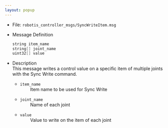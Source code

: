 ```yaml
---
layout: popup
---
```


- File: `robotis_controller_msgs/SyncWriteItem.msg`

- Message Definition
    ```c
    string item_name
    string[] joint_name
    uint32[] value
    ```

- Description  
This message writes a control value on a specific item of multiple joints with the Sync Write command.

    * `item_name`  
&emsp;&emsp; Item name to be used for Sync Write

    * `joint_name`  
&emsp;&emsp; Name of each joint

    * `value`  
&emsp;&emsp; Value to write on the item of each joint
